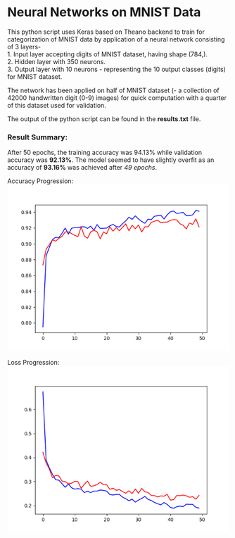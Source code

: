# Neural Networks on MNIST Data

This python script uses Keras based on Theano backend to train for categorization of MNIST data by application of a neural network consisting of 3 layers-  
	1. Input layer accepting digits of MNIST dataset, having shape (784,).  
	2. Hidden layer with 350 neurons.  
	3. Output layer with 10 neurons - representing the 10 output classes (digits) for MNIST dataset.  

The network has been applied on half of MNIST dataset (- a collection of 42000 handwritten digit (0-9) images) for quick computation with a quarter of this dataset used for validation.

The output of the python script can be found in the **results.txt** file. 

### Result Summary:
After 50 epochs, the training accuracy was 94.13% while validation accuracy was **92.13%**. The model seemed to have slightly overfit as an accuracy of **93.16%** was achieved after *49 epochs*.

Accuracy Progression:  
![alt text](https://github.com/navjot12/Neural_Network_MNIST/blob/master/accuracy.png "Accuracy")

Loss Progression:  
![alt text](https://github.com/navjot12/Neural_Network_MNIST/blob/master/loss.png "Loss")
